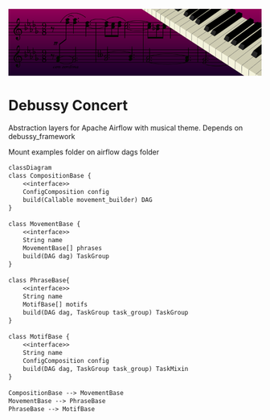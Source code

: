 ![Debussy Concert](banner_debussy.png "Debussy Concert")
# Debussy Concert
Abstraction layers for Apache Airflow with musical theme. Depends on debussy_framework

Mount examples folder on airflow dags folder

```mermaid
classDiagram
class CompositionBase {
    <<interface>>
    ConfigComposition config
    build(Callable movement_builder) DAG
}

class MovementBase {
    <<interface>>
    String name
    MovementBase[] phrases
    build(DAG dag) TaskGroup
}

class PhraseBase{
    <<interface>>
    String name
    MotifBase[] motifs
    build(DAG dag, TaskGroup task_group) TaskGroup
}

class MotifBase {
    <<interface>>
    String name
    ConfigComposition config
    build(DAG dag, TaskGroup task_group) TaskMixin
}

CompositionBase --> MovementBase
MovementBase --> PhraseBase
PhraseBase --> MotifBase
```

